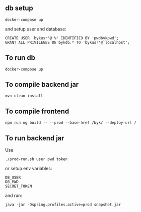 ## db setup

```docker-compose up```

and setup user and database:

```
CREATE USER 'bykusr'@'%' IDENTIFIED BY 'pwdbykpwd';
GRANT ALL PRIVILEGES ON bykdb.* TO 'bykusr'@'localhost';
```

## To run db

```docker-compose up```

## To compile backend jar

```mvn clean install```

## To compile frontend

```npm run ng build -- --prod --base-href /byk/ --deploy-url /```

## To run backend jar

Use 

```./prod-run.sh user pwd token```

or setup env variables:
```
DB_USER
DB_PWD
SECRET_TOKEN
```
and run:

```java -jar -Dspring.profiles.active=prod snapshot.jar```